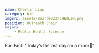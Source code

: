 ```yaml
---
name: Cherlin Liao
category: bio
imgsrc: assets/Board2023/CHERLIN.png
position: Outreach Chair
majors:
    - Public Health Science
---
```


Fun Fact: "Today’s the last day i’m a minor🔞"
